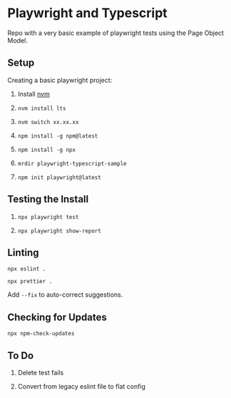 # Playwright and Typescript

Repo with a very basic example of playwright tests using the Page Object Model.

## Setup

Creating a basic playwright project:

1. Install [nvm](https://github.com/coreybutler/nvm-windows#installation--upgrades)

1. `nvm install lts`

1. `nvm switch xx.xx.xx`

1. `npm install -g npm@latest`

1. `npm install -g npx`

1. `mrdir playwright-typescript-sample`

1. `npm init playwright@latest`

## Testing the Install

1. `npx playwright test`

1. `npx playwright show-report`

## Linting

`npx eslint .`

`npx prettier .`

Add `--fix` to auto-correct suggestions.

## Checking for Updates

`npx npm-check-updates`

## To Do

1. Delete test fails

1. Convert from legacy eslint file to flat config
